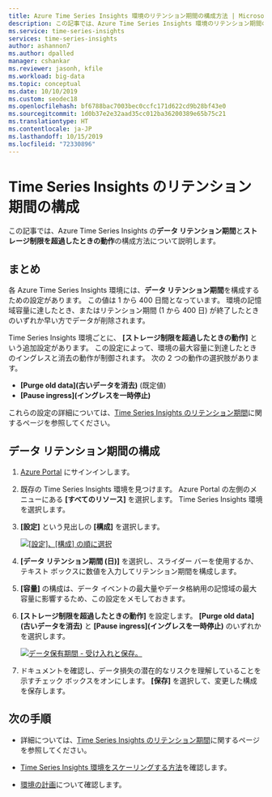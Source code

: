 ```yaml
---
title: Azure Time Series Insights 環境のリテンション期間の構成方法 | Microsoft Docs
description: この記事では、Azure Time Series Insights 環境のリテンション期間の構成方法について説明します。
ms.service: time-series-insights
services: time-series-insights
author: ashannon7
ms.author: dpalled
manager: cshankar
ms.reviewer: jasonh, kfile
ms.workload: big-data
ms.topic: conceptual
ms.date: 10/10/2019
ms.custom: seodec18
ms.openlocfilehash: bf6788bac7003bec0ccfc171d622cd9b28bf43e0
ms.sourcegitcommit: 1d0b37e2e32aad35cc012ba36200389e65b75c21
ms.translationtype: HT
ms.contentlocale: ja-JP
ms.lasthandoff: 10/15/2019
ms.locfileid: "72330896"
---
```

# <a name="configuring-retention-in-time-series-insights"></a>Time Series Insights のリテンション期間の構成

この記事では、Azure Time Series Insights の**データ リテンション期間**と**ストレージ制限を超過したときの動作**の構成方法について説明します。

## <a name="summary"></a>まとめ

各 Azure Time Series Insights 環境には、**データ リテンション期間**を構成するための設定があります。 この値は 1 から 400 日間となっています。 環境の記憶域容量に達したとき、またはリテンション期間 (1 から 400 日) が終了したときのいずれか早い方でデータが削除されます。

Time Series Insights 環境ごとに、 **[ストレージ制限を超過したときの動作]** という追加設定があります。 この設定によって、環境の最大容量に到達したときのイングレスと消去の動作が制御されます。 次の 2 つの動作の選択肢があります。

- **[Purge old data]\(古いデータを消去\)** (既定値)
- **[Pause ingress]\(イングレスを一時停止\)**

これらの設定の詳細については、[Time Series Insights のリテンション期間](time-series-insights-concepts-retention.md)に関するページを参照してください。  

## <a name="configure-data-retention"></a>データ リテンション期間の構成

1. [Azure Portal](https://portal.azure.com) にサインインします。

1. 既存の Time Series Insights 環境を見つけます。 Azure Portal の左側のメニューにある **[すべてのリソース]** を選択します。 Time Series Insights 環境を選択します。

1. **[設定]** という見出しの **[構成]** を選択します。

    [![[設定]、[構成] の順に選択](media/data-retention/1-configure-data-retention.png)](media/data-retention/1-configure-data-retention.png#lightbox)

1. **[データ リテンション期間 (日)]** を選択し、スライダー バーを使用するか、テキスト ボックスに数値を入力してリテンション期間を構成します。

1. **[容量]** の構成は、データ イベントの最大量やデータ格納用の記憶域の最大容量に影響するため、この設定をメモしておきます。

1. **[ストレージ制限を超過したときの動作]** を設定します。 **[Purge old data]\(古いデータを消去\)** と **[Pause ingress]\(イングレスを一時停止\)** のいずれかを選択します。

    [![データ保有期間 - 受け入れと保存。](media/data-retention/2-accept-and-save.png)](media/data-retention/2-accept-and-save.png#lightbox)

1. ドキュメントを確認し、データ損失の潜在的なリスクを理解していることを示すチェック ボックスをオンにします。 **[保存]** を選択して、変更した構成を保存します。

## <a name="next-steps"></a>次の手順

- 詳細については、[Time Series Insights のリテンション期間](time-series-insights-concepts-retention.md)に関するページを参照してください。

- [Time Series Insights 環境をスケーリングする方法](time-series-insights-how-to-scale-your-environment.md)を確認します。

- [環境の計画](time-series-insights-environment-planning.md)について確認します。